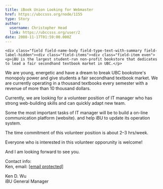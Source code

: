 ```yaml
---
title: iBook Union Looking for Webmaster 
href: https://ubccsss.org/node/1155
type: Story
author:
  username: Christopher Head
  link: https://ubccsss.org/user/2
date: 2008-11-17T01:59:00.000Z
---
```



    <div class="field field-name-body field-type-text-with-summary field-label-hidden"><div class="field-items"><div class="field-item even"><p>iBU is the largest student-run non-profit bookstore that dedicates to lead a fair secondhand textbook market in UBC.</p>
<p>We are young, energetic and have a dream to break UBC bookstore&apos;s monopoly power and give students a fair secondhand textbook market. We are currently operating in a thousand textbooks every semester with a revenue of more than 10 thousand dollars.</p>
<p>Currently, we are looking for a volunteer position of IT manager who has strong web-building skills and can quickly adapt new team.</p>
<p>Some the most important tasks of IT manager will be to build a on-line communication platform (website). and help iBU to update its operation system.</p>
<p>The time commitment of this volunteer position is about 2&#x2013;3 hrs/week.</p>
<p>Everyone who is interested in this volunteer opporunity is welcome!</p>
<p>And I am looking forward to see you.</p>
<p>Contact info:<br>
Ken, email: <a href="/cdn-cgi/l/email-protection#1d76787379746a682e2a292d2f5d757269707c7471337e7270"><span class="__cf_email__" data-cfemail="3e555b505a57494b0d090a0e0c7e56514a535f5752105d5153">[email&#xA0;protected]</span></a></p>
<p>Ken D. Wu<br>
iBU General Manager</p>
</div></div></div>    <footer>
          </footer>
    